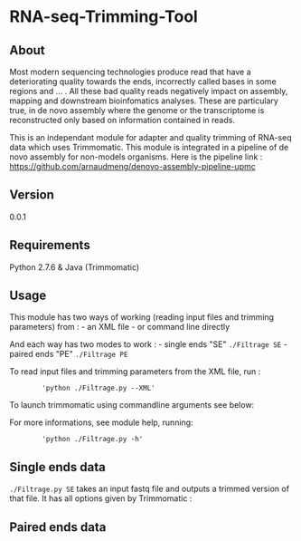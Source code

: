 # RNA-seq-Trimming-Tool

## About
Most modern sequencing technologies produce read that have a deteriorating quality towards the ends, incorrectly called bases in some regions and ... . All these bad quality reads negatively impact on assembly, mapping and downstream bioinfomatics analyses. These are particulary true, in de novo assembly where the genome or the transcriptome is reconstructed only based on information contained in reads.

This is an independant module for adapter and quality trimming of RNA-seq data which uses Trimmomatic. This module is integrated in a pipeline of de novo assembly for non-models organisms. Here is the pipeline link : https://github.com/arnaudmeng/denovo-assembly-pipeline-upmc

## Version
0.0.1

## Requirements

Python 2.7.6 & Java (Trimmomatic)

## Usage

This module has two ways of working (reading input files and trimming parameters) from : 
      - an XML file
      - or command line directly

And each way has two modes to work :
     - single ends "SE" `./Filtrage SE`
     - paired ends "PE" `./Filtrage PE`

To read input files and trimming parameters from the XML file, run :

            'python ./Filtrage.py --XML'

To launch trimmomatic using commandline arguments see below:

For more informations, see module help, running:

            'python ./Filtrage.py -h'
            
## Single ends data

`./Filtrage.py SE` takes an input fastq file and outputs a trimmed version of that file. It has all options given by Trimmomatic :



## Paired ends data

